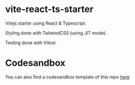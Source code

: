 # vite-react-ts-starter

Vitejs starter using React &amp; Typescript.

Styling done with TailwindCSS (using JIT mode).

Testing done with Vitest.

# Codesandbox

You can also find a codesandbox template of this repo [here](https://codesandbox.io/p/sandbox/github/simerlec/vite-react-ts-starter/tree/main)
